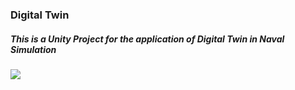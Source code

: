### Digital Twin

##### This is a Unity Project for the application of Digital Twin in Naval Simulation
![](https://img.shields.io/badge/Unity-2018.2.0f-green.svg)
